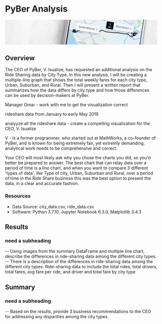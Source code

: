 # PyBer Analysis

![PyBer Analysis](resources/PyBer_Analysis.png)

## Overview
The CEO of PyBer, V. Isualize, has requested an additional analysis on the Ride Sharing data by City Type. In this new analysis, I will be creating a multiple-line graph that shows the total weekly fares for each city type, Urban, Suburban, and Rural.  Then I will present a written report that summarizes how the data differs by city type and how those differences can be used by decision-makers at PyBer.


Manager Omar - work with me to get the visualization correct

rideshare data from January to early May 2019

analyyze all the rideshare data  - create a compelling visualization for the CEO, V. Isualize

V - is a former programmer, who started out at MathWorks, a co-founder of PyBer, and is known for being extremely fair, yet extremly demanding.
analytical work needs to be comprehensive and correct.


Your CEO will most likely ask why you chose the charts you did, so you'd better be prepared to answer.
The best chart that can relay data over a period of time is a line chart, and when you want to compare 3 different 'types of data', like Type of city, Urban, Suburban and Rural, over a period of time in the Ride Share business this was the best option to present the data, in a clear and accurate fashion.

### Resources
* Data Source: city_data.csv, ride_data.csv
* Software: Python 3.7.10, Jupyter Notebook 6.3.0, Matplotlib 3.4.3


## Results

### need a subheading
-- Using images from the summary DataFrame and multiple line chart, describe the differences in ride-sharing data among the different city types.
-- There is a description of the differences in ride-sharing data among the different city types.  Ride-sharing data to include the total rides, total drivers, total fares, avg fare per ride, and driver and total fare by city type


## Summary

### need a subheading
-- Based on the results, provide 3 business recommendations to the CEO for addressing any disparities among the city types.

